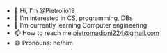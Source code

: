 - 👋 Hi, I’m @Pietrolio19
- 👀 I’m interested in CS, programming, DBs
- 🌱 I’m currently learning Computer engineering
- 📫 How to reach me pietromadioni224@gmail.com
- 😄 Pronouns: he/him
